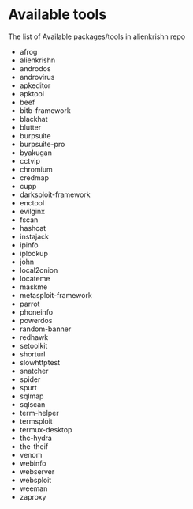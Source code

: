 # Available tools


The list of Available packages/tools in alienkrishn repo

* afrog
* alienkrishn
* androdos
* androvirus
* apkeditor
* apktool
* beef
* bitb-framework
* blackhat
* blutter
* burpsuite
* burpsuite-pro
* byakugan
* cctvip
* chromium
* credmap
* cupp
* darksploit-framework
* enctool
* evilginx
* fscan
* hashcat
* instajack
* ipinfo
* iplookup
* john
* local2onion
* locateme
* maskme
* metasploit-framework
* parrot
* phoneinfo
* powerdos
* random-banner
* redhawk
* setoolkit
* shorturl
* slowhttptest
* snatcher
* spider
* spurt
* sqlmap
* sqlscan
* term-helper
* termsploit
* termux-desktop
* thc-hydra
* the-theif
* venom
* webinfo
* webserver
* websploit
* weeman
* zaproxy



